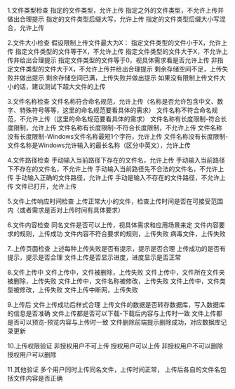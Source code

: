 1.文件类型检查
指定的文件类型，允许上传
指定之外的文件类型，不允许上传并做出合理提示
指定的文件类型后缀大写，允许上传
指定的文件类型后缀大小写混合，允许上传

2.文件大小检查
假设限制上传文件最大为X：
指定文件类型的文件小于X，允许上传
指定文件类型的文件等于X，不允许上传
指定文件类型的文件大于X，不允许上传并给出合理提示
指定文件类型的文件等于0，视具体需求看是否允许上传
非指定文件类型的文件大于X，不允许上传并给出合理提示
剩余存储空间不足，上传失败并做出提示
剩余存储空间已满，上传失败并做出提示
如果没有限制上传文件大小的话，建议测试下超大文件的上传

3.文件名称检查
文件名称符合命名规范，允许上传（名称是否允许包含中文、数字、特殊符号等等，这里的命名规范要看具体的需求）
文件名称不符合命名规范，不允许上传（这里的命名规范要看具体的需求）
文件名称有长度限制-符合长度限制，允许上传
文件名称有长度限制-不符合长度限制，不允许上传
文件名称没有长度限制-Windows文件名称最短1个字符，允许上传
文件名称没有长度限制-文件名称是Windows允许输入的最长名称（区分中英文），允许上传

4.文件路径检查
手动输入当前路径下存在的文件名，允许上传
手动输入当前路径下不存在的文件名，不允许上传
手动输入当前路径先不合法的文件名，不允许上传
手动输入正确的文件路径，允许上传
手动是输入不存在的文件路径，不允许上传
文件已打开，允许上传

5.文件上传响应时间检查
上传正常大小的文件，检查上传时间是否在可接受范围内（或者需求是否对上传时间有具体要求）

6.文件内容检查
同名文件是否可以上传，视具体需求和应用场景来定
文件内容要求的规则，上传成功
文件内容不符合要求的规则，上传失败
病毒文件，上传失败

7..上传页面检查
上述每种上传失败是否有提示，提示是否合理
上传成功的是否有提示，提示是否合理
文件上传是否显示进度，进度显示是否正常

8.文件上传中
文件上传中，文件被删除，上传失败
文件上传中，文件所在文件夹被删除，上传失败
文件上传中，文件名称被修改，上传失败
文件上传中，文件类型被修改，上传失败
文件上传中断网，上传失败

9.上传后
文件上传成功后样式合理
上传文件的数据是否转存数据库，写入数据库的信息是否准确
文件上传都是否可以下载-下载后内容与上传时一致
文件上传都是否可以预览-预览内容与上传时一致
文件删除前端提示删除成功，对应数据库记录更新

10.上传权限验证
非授权用户不可上传
授权用户可以上传
非授权用户不可以删除
授权用户可以删除

11.其他验证
多个用户同时上传同名文件，上传时间正常， 上传后各自的文件名包括文件内容是否正确
